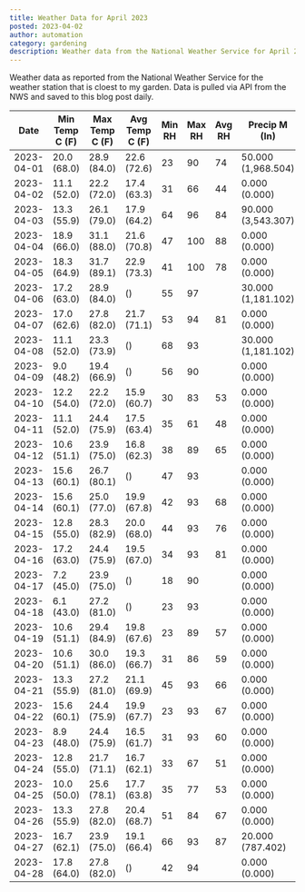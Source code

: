 ```yaml
---
title: Weather Data for April 2023
posted: 2023-04-02
author: automation
category: gardening
description: Weather data from the National Weather Service for April 2023
---
```


Weather data as reported from the National Weather Service for the weather station 
that is cloest to my garden. Data is pulled via API from the NWS and saved to this 
blog post daily.

|Date|Min Temp C (F)|Max Temp C (F)|Avg Temp C (F)|Min RH|Max RH|Avg RH|Precip M (In)|Avg Precip/Hr|
|---|---|---|---|---|---|---|---|---|
|2023-04-01|20.0 (68.0)|28.9 (84.0)|22.6 (72.6)|23|90|74|50.000 (1,968.504)|51.803 (51.803)|
|2023-04-02|11.1 (52.0)|22.2 (72.0)|17.4 (63.3)|31|66|44|0.000 (0.000)|0.000 (0.000)|
|2023-04-03|13.3 (55.9)|26.1 (79.0)|17.9 (64.2)|64|96|84|90.000 (3,543.307)|82.402 (82.402)|
|2023-04-04|18.9 (66.0)|31.1 (88.0)|21.6 (70.8)|47|100|88|0.000 (0.000)|0.000 (0.000)|
|2023-04-05|18.3 (64.9)|31.7 (89.1)|22.9 (73.3)|41|100|78|0.000 (0.000)|0.000 (0.000)|
|2023-04-06|17.2 (63.0)|28.9 (84.0)| ()|55|97||30.000 (1,181.102)|36.909 (36.909)|
|2023-04-07|17.0 (62.6)|27.8 (82.0)|21.7 (71.1)|53|94|81|0.000 (0.000)|0.000 (0.000)|
|2023-04-08|11.1 (52.0)|23.3 (73.9)| ()|68|93||30.000 (1,181.102)|25.676 (25.676)|
|2023-04-09|9.0 (48.2)|19.4 (66.9)| ()|56|90||0.000 (0.000)|0.000 (0.000)|
|2023-04-10|12.2 (54.0)|22.2 (72.0)|15.9 (60.7)|30|83|53|0.000 (0.000)|0.000 (0.000)|
|2023-04-11|11.1 (52.0)|24.4 (75.9)|17.5 (63.4)|35|61|48|0.000 (0.000)|0.000 (0.000)|
|2023-04-12|10.6 (51.1)|23.9 (75.0)|16.8 (62.3)|38|89|65|0.000 (0.000)|0.000 (0.000)|
|2023-04-13|15.6 (60.1)|26.7 (80.1)| ()|47|93||0.000 (0.000)|0.000 (0.000)|
|2023-04-14|15.6 (60.1)|25.0 (77.0)|19.9 (67.8)|42|93|68|0.000 (0.000)|0.000 (0.000)|
|2023-04-15|12.8 (55.0)|28.3 (82.9)|20.0 (68.0)|44|93|76|0.000 (0.000)|0.000 (0.000)|
|2023-04-16|17.2 (63.0)|24.4 (75.9)|19.5 (67.0)|34|93|81|0.000 (0.000)|0.000 (0.000)|
|2023-04-17|7.2 (45.0)|23.9 (75.0)| ()|18|90||0.000 (0.000)|0.000 (0.000)|
|2023-04-18|6.1 (43.0)|27.2 (81.0)| ()|23|93||0.000 (0.000)|0.000 (0.000)|
|2023-04-19|10.6 (51.1)|29.4 (84.9)|19.8 (67.6)|23|89|57|0.000 (0.000)|0.000 (0.000)|
|2023-04-20|10.6 (51.1)|30.0 (86.0)|19.3 (66.7)|31|86|59|0.000 (0.000)|0.000 (0.000)|
|2023-04-21|13.3 (55.9)|27.2 (81.0)|21.1 (69.9)|45|93|66|0.000 (0.000)|0.000 (0.000)|
|2023-04-22|15.6 (60.1)|24.4 (75.9)|19.9 (67.7)|23|93|67|0.000 (0.000)|0.000 (0.000)|
|2023-04-23|8.9 (48.0)|24.4 (75.9)|16.5 (61.7)|31|93|60|0.000 (0.000)|0.000 (0.000)|
|2023-04-24|12.8 (55.0)|21.7 (71.1)|16.7 (62.1)|33|67|51|0.000 (0.000)|0.000 (0.000)|
|2023-04-25|10.0 (50.0)|25.6 (78.1)|17.7 (63.8)|35|77|53|0.000 (0.000)|0.000 (0.000)|
|2023-04-26|13.3 (55.9)|27.8 (82.0)|20.4 (68.7)|51|84|67|0.000 (0.000)|0.000 (0.000)|
|2023-04-27|16.7 (62.1)|23.9 (75.0)|19.1 (66.4)|66|93|87|20.000 (787.402)|23.159 (23.159)|
|2023-04-28|17.8 (64.0)|27.8 (82.0)| ()|42|94||0.000 (0.000)|0.000 (0.000)|
